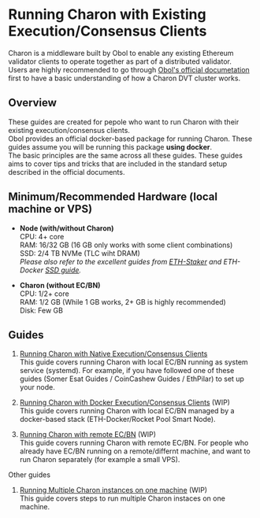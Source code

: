 # Running Charon with Existing Execution/Consensus Clients

Charon is a middleware built by Obol to enable any existing Ethereum validator clients to operate together as part of a distributed validator.  
Users are highly recommended to go through [Obol's official documetation](https://docs.obol.org/int/Overview) first to have a basic understanding of how a Charon DVT cluster works.

## Overview
These guides are created for pepole who want to run Charon with their existing execution/consensus clients.  
Obol provides an official docker-based package for running Charon. These guides assume you will be running this package **using docker**.  
The basic principles are the same across all these guides. These guides aims to cover tips and tricks that are included in the standard setup described in the official documents.

## Minimum/Recommended Hardware (local machine or VPS)
- **Node (with/without Charon)**  
 CPU: 4+ core  
 RAM: 16/32 GB (16 GB only works with some client combinations)  
 SSD: 2/4 TB NVMe (TLC wiht DRAM)  
  *Please also refer to the excellent guides from [ETH-Staker](https://ethstaker.cc/staking-hardware) and ETH-Docker [SSD guide](https://gist.github.com/yorickdowne/f3a3e79a573bf35767cd002cc977b038).*
  
- **Charon (without EC/BN)**  
 CPU: 1/2+ core  
 RAM: 1/2 GB (While 1 GB works, 2+ GB is highly recommended)  
 Disk: Few GB  

## Guides
1. [Running Charon with Native Execution/Consensus Clients](https://github.com/atomicwhale/obol-guides/blob/main/charon_local-native.md)  
This guide covers running Charon with local EC/BN running as system service (systemd). For example, if you have followed one of these guides (Somer Esat Guides / CoinCashew Guides / EthPilar) to set up your node.  
  
2. [Running Charon with Docker Execution/Consensus Clients](https://github.com/atomicwhale/obol-guides/blob/main/charon_local-docker.md) (WIP)  
This guide covers running Charon with local EC/BN managed by a docker-based stack (ETH-Docker/Rocket Pool Smart Node).

3. [Running Charon with remote EC/BN](https://github.com/atomicwhale/obol-guides/blob/main/charon_remote.md) (WIP)  
This guide covers running Charon with remote EC/BN. For people who already have EC/BN running on a remote/differnt machine, and want to run Charon separately (for example a small VPS).  

Other guides  
1. [Running Multiple Charon instances on one machine](https://github.com/atomicwhale/obol-guides/blob/main/charon_multiple.md) (WIP)  
   This guide covers steps to run multiple Charon instaces on one machine.  
